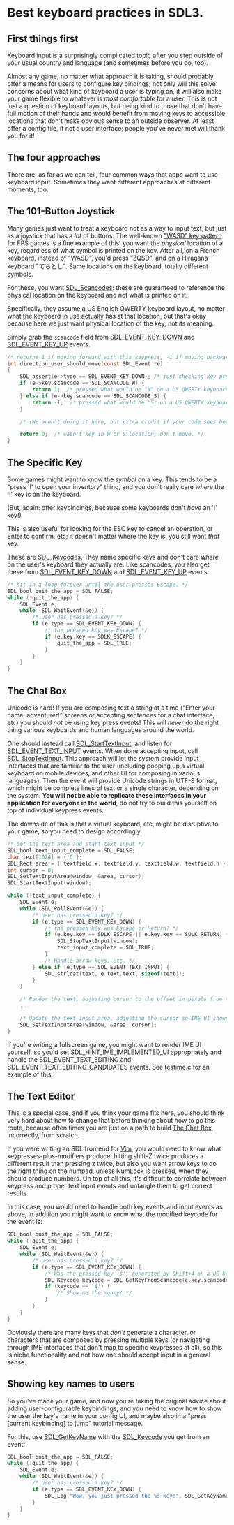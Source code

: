 # Best keyboard practices in SDL3.

## First things first

Keyboard input is a surprisingly complicated topic after you step outside of your usual country and language (and sometimes before you do, too).

Almost any game, no matter what approach it is taking, should probably offer a means for users to configure key bindings; not only will this solve concerns about what kind of keyboard a user is typing on, it will also make your game flexible to whatever is _most comfortable_ for a user. This is not just a question of keyboard layouts, but being kind to those that don't have full motion of their hands and would benefit from moving keys to accessible locations that don't make obvious sense to an outside observer. At least offer a config file, if not a user interface; people you've never met will thank you for it!


## The four approaches

There are, as far as we can tell, four common ways that apps want to use keyboard input. Sometimes they want different approaches at different moments, too.


## The 101-Button Joystick

Many games just want to treat a keyboard not as a way to input text, but just as a joystick that has a _lot_ of buttons. The well-known ["WASD" key pattern](https://en.wikipedia.org/wiki/WASD_keys) for FPS games is a fine example of this: you want the _physical_ location of a key, regardless of what symbol is printed on the key. After all, on a French keyboard, instead of "WASD", you'd press "ZQSD", and on a Hiragana keyboard "てちとし". Same locations on the keyboard, totally different symbols.

For these, you want [SDL_Scancodes](SDL_Scancode): these are guaranteed to reference the physical location on the keyboard and not what is printed on it.

Specifically, they assume a US English QWERTY keyboard layout, no matter what the keyboard in use actually has at that location, but that's okay because here we just want physical location of the key, not its meaning.

Simply grab the `scancode` field from [SDL_EVENT_KEY_DOWN](SDL_EVENT_KEY_DOWN) and [SDL_EVENT_KEY_UP](SDL_EVENT_KEY_UP) events.

```c
/* returns 1 if moving forward with this keypress, -1 if moving backward, 0 if not moving. */
int direction_user_should_move(const SDL_Event *e)
{
    SDL_assert(e->type == SDL_EVENT_KEY_DOWN); /* just checking key presses here... */
    if (e->key.scancode == SDL_SCANCODE_W) {
        return 1;  /* pressed what would be "W" on a US QWERTY keyboard. Move forward! */
    } else if (e->key.scancode == SDL_SCANCODE_S) {
        return -1;  /* pressed what would be "S" on a US QWERTY keyboard. Move backward! */
    }

    /* (We aren't doing it here, but extra credit if your code sees both keys are pressed and cancel each other out!) */

    return 0;  /* wasn't key in W or S location, don't move. */
}
```


## The Specific Key

Some games might want to know the _symbol_ on a key. This tends to be a "press 'I' to open your inventory" thing, and you don't really care _where_ the 'I' key is on the keyboard.

(But, again: offer keybindings, because some keyboards don't _have_ an 'I' key!)

This is also useful for looking for the ESC key to cancel an operation, or Enter to confirm, etc; it doesn't matter where the key is, you still want _that_ key.

These are [SDL_Keycodes](SDL_Keycode). They name specific keys and don't care _where_ on the user's keyboard they actually are. Like scancodes, you also get these from [SDL_EVENT_KEY_DOWN](SDL_EVENT_KEY_DOWN) and [SDL_EVENT_KEY_UP](SDL_EVENT_KEY_UP) events.


```c
/* sit in a loop forever until the user presses Escape. */
SDL_bool quit_the_app = SDL_FALSE;
while (!quit_the_app) {
    SDL_Event e;
    while (SDL_WaitEvent(&e)) {
        /* user has pressed a key? */
        if (e.type == SDL_EVENT_KEY_DOWN) {
            /* the pressed key was Escape? */
            if (e.key.key == SDLK_ESCAPE) {
                quit_the_app = SDL_TRUE;
            }
        }
    }
}
```


## The Chat Box

Unicode is hard! If you are composing text a string at a time ("Enter your name, adventurer!" screens or accepting sentences for a chat interface, etc) you should _not_ be using key press events! This will _never_ do the right thing various keyboards and human languages around the world.

One should instead call [SDL_StartTextInput](SDL_StartTextInput), and listen for [SDL_EVENT_TEXT_INPUT](SDL_EVENT_TEXT_INPUT) events. When done accepting input, call [SDL_StopTextInput](SDL_StopTextInput). This approach will let the system provide input interfaces that are familiar to the user (including popping up a virtual keyboard on mobile devices, and other UI for composing in various languages). Then the event will provide Unicode strings in UTF-8 format, which might be complete lines of text or a single character, depending on the system. **You will not be able to replicate these interfaces in your application for everyone in the world**, do not try to build this yourself on top of individual keypress events.

The downside of this is that a virtual keyboard, etc, might be disruptive to your game, so you need to design accordingly.

```c
/* Set the text area and start text input */
SDL_bool text_input_complete = SDL_FALSE;
char text[1024] = { 0 };
SDL_Rect area = { textfield.x, textfield.y, textfield.w, textfield.h };
int cursor = 0;
SDL_SetTextInputArea(window, &area, cursor);
SDL_StartTextInput(window);

while (!text_input_complete) {
    SDL_Event e;
    while (SDL_PollEvent(&e)) {
        /* user has pressed a key? */
        if (e.type == SDL_EVENT_KEY_DOWN) {
            /* the pressed key was Escape or Return? */
            if (e.key.key == SDLK_ESCAPE || e.key.key == SDLK_RETURN) {
                SDL_StopTextInput(window);
                text_input_complete = SDL_TRUE;
            }
            /* Handle arrow keys, etc. */
        } else if (e.type == SDL_EVENT_TEXT_INPUT) {
            SDL_strlcat(text, e.text.text, sizeof(text));
        }
    }

    /* Render the text, adjusting cursor to the offset in pixels from the left edge of the textfield */
    ...

    /* Update the text input area, adjusting the cursor so IME UI shows up at the correct location. */
    SDL_SetTextInputArea(window, &area, cursor);
}
```

If you're writing a fullscreen game, you might want to render IME UI yourself, so you'd set SDL_HINT_IME_IMPLEMENTED_UI appropriately and handle the SDL_EVENT_TEXT_EDITING and SDL_EVENT_TEXT_EDITING_CANDIDATES events. See [testime.c](https://github.com/libsdl-org/SDL/blob/main/test/testime.c) for an example of this.

## The Text Editor

This is a special case, and if you think your game fits here, you should think very hard about how to change that before thinking about how to go this route, because often times you are just on a path to build [The Chat Box](#the-chat-box), incorrectly, from scratch.

If you were writing an SDL frontend for [Vim](https://www.vim.org/), you would need to know what keypresses-plus-modifiers produce: hitting shift-Z twice produces a different result than pressing z twice, but also you want arrow keys to do the right thing on the numpad, unless NumLock is pressed, when they should produce numbers. On top of all this, it's difficult to correlate between keypress and proper text input events and untangle them to get correct results.

In this case, you would need to handle both key events and input events as above, in addition you might want to know what the modified keycode for the event is:

```c
SDL_bool quit_the_app = SDL_FALSE;
while (!quit_the_app) {
    SDL_Event e;
    while (SDL_WaitEvent(&e)) {
        /* user has pressed a key? */
        if (e.type == SDL_EVENT_KEY_DOWN) {
            /* Was the pressed key '$', generated by Shift+4 on a US keyboard or the '$' key on the French keyboard? */
            SDL_Keycode keycode = SDL_GetKeyFromScancode(e.key.scancode, e.key.mod);
            if (keycode == '$') {
                /* Show me the money! */
            }
        }
    }
}
```

Obviously there are many keys that _don't_ generate a character, or characters that are composed by pressing multiple keys (or navigating through IME interfaces that don't map to specific keypresses at all), so this is niche functionality and not how one should accept input in a general sense.


## Showing key names to users

So you've made your game, and now you're taking the original advice about adding user-configurable keybindings, and you need to know how to show the user the key's name in your config UI, and maybe also in a "press [current keybinding] to jump" tutorial message.

For this, use [SDL_GetKeyName](SDL_GetKeyName) with the [SDL_Keycode](SDL_Keycode) you get from an event:

```c
SDL_bool quit_the_app = SDL_FALSE;
while (!quit_the_app) {
    SDL_Event e;
    while (SDL_WaitEvent(&e)) {
        /* user has pressed a key? */
        if (e.type == SDL_EVENT_KEY_DOWN) {
            SDL_Log("Wow, you just pressed the %s key!", SDL_GetKeyName(e.key.key));
        }
    }
}
```

